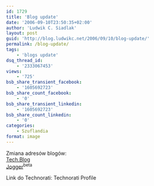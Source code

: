 ```yaml
---
id: 1729
title: 'Blog update'
date: '2006-09-10T23:50:35+02:00'
author: 'Ludwik C. Siadlak'
layout: post
guid: 'http://blog.ludwikc.net/2006/09/10/blog-update/'
permalink: /blog-update/
tags:
    - 'blogs update'
dsq_thread_id:
    - '2333067453'
views:
    - '725'
bsb_share_transient_facebook:
    - '1605692723'
bsb_share_count_facebook:
    - '0'
bsb_share_transient_linkedin:
    - '1605692723'
bsb_share_count_linkedin:
    - '0'
categories:
    - Szuflandia
format: image
---
```


Zmiana adresów blogów:  
[Tech.Blog](http://personaldevelopment.pl)  
[Jogger](http://jogger.ludwikc.net)<sup>beta</sup>

Link do Technorati: Technorati Profile